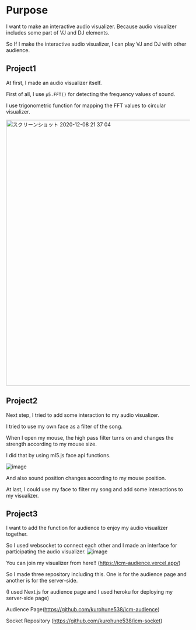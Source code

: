 # Purpose
I want to make an interactive audio visualizer. Because audio visualizer includes some part of VJ and DJ elements.

So If I make the interactive audio visualizer, I can play VJ and DJ with other audience.


## Project1
At first, I made an audio visualizer itself.

First of all, I use `p5.FFT()` for detecting the frequency values of sound.

I use trigonometric function for mapping the FFT values to circular visualizer.

<img width="726" alt="スクリーンショット 2020-12-08 21 37 04" src="https://user-images.githubusercontent.com/8509325/101566856-bee10a00-399d-11eb-9004-52f6ef89fd55.png">



## Project2
Next step, I tried to add some interaction to my audio visualizer.


I tried to use my own face as a filter of the song. 

When I open my mouse, the high pass filter turns on and changes the strength according to my mouse size.

I did that by using ml5.js face api functions.

![image](https://user-images.githubusercontent.com/8509325/101567112-3a42bb80-399e-11eb-8848-528a914e94e7.png)

And also sound position changes according to my mouse position.

At last, I could use my face to filter my song and add some interactions to my visualizer.


## Project3

I want to add the function for audience to enjoy my audio visualizer together.

So I used websocket to connect each other and I made an interface for participating the audio visualizer.
![image](https://user-images.githubusercontent.com/8509325/101567668-3ebba400-399f-11eb-8c95-1ff17bd384ee.png)

You can join my visualizer from here!! (https://icm-audience.vercel.app/)

So I made three repository including this. One is for the audience page and another is for the server-side.

(I used Next.js for audience page and I used heroku for deploying my server-side page)

Audience Page(https://github.com/kurohune538/icm-audience)

Socket Repository (https://github.com/kurohune538/icm-socket)



